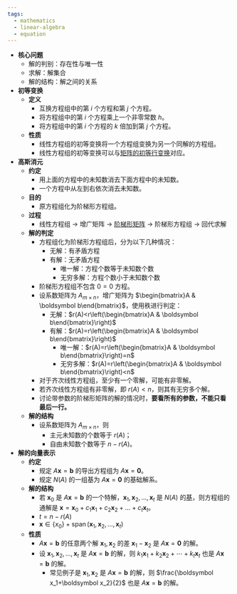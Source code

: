 ```yaml
---
tags:
  - mathematics
  - linear-algebra
  - equation
---
```

- **核心问题**
    - 解的判别：存在性与唯一性
    - 求解：解集合
    - 解的结构：解之间的关系
- **初等变换**
    - **定义**
        - 互换方程组中的第 $i$ 个方程和第 $j$ 个方程。
        - 将方程组中的第 $i$ 个方程乘上一个非零常数 $h$。
        - 将方程组中的第 $i$ 个方程的 $k$ 倍加到第 $j$ 个方程。
    - **性质**
        - 线性方程组的初等变换将一个方程组变换为另一个同解的方程组。
        - 线性方程组的初等变换可以与[矩阵的初等行变换](/notes/docs/mathematics/linear-algrbra/matrix#kso3bg)对应。
- **高斯消元**
    - **约定**
        - 用上面的方程中的未知数消去下面方程中的未知数。
        - 一个方程中从左到右依次消去未知数。
    - **目的**
        - 原方程组化为阶梯形方程组。
    - **过程**
        - 线性方程组 $\rightarrow$ 增广矩阵 $\rightarrow$ [阶梯形矩阵](/notes/docs/mathematics/linear-algrbra/matrix#tsmjx5) $\rightarrow$ 阶梯形方程组 $\rightarrow$ 回代求解
    - **解的判定**
        - 方程组化为阶梯形方程组后，分为以下几种情况：
            - 无解：有矛盾方程
            - 有解：无矛盾方程
                - 唯一解：方程个数等于未知数个数
                - 无穷多解：方程个数小于未知数个数
        - 阶梯形方程组不包含 $0=0$ 方程。
        - 设系数矩阵为 $A_{m\times n}$，增广矩阵为 $\begin{bmatrix}A & \boldsymbol b\end{bmatrix}$，使用秩进行判定：
            - 无解：$r(A)<r\left(\begin{bmatrix}A & \boldsymbol b\end{bmatrix}\right)$
            - 有解：$r(A)=r\left(\begin{bmatrix}A & \boldsymbol b\end{bmatrix}\right)$
                - 唯一解：$r(A)=r\left(\begin{bmatrix}A & \boldsymbol b\end{bmatrix}\right)=n$
                - 无穷多解：$r(A)=r\left(\begin{bmatrix}A & \boldsymbol b\end{bmatrix}\right)<n$
        - 对于齐次线性方程组，至少有一个零解，可能有非零解。
        - 若齐次线性方程组有非零解，即 $r(A)<n$，则其有无穷多个解。
        - 讨论带参数的阶梯形矩阵的解的情况时，**要看所有的参数，不能只看最后一行。**
    - **解的结构**
        - 设系数矩阵为 $A_{m\times n}$，则
            - 主元未知数的个数等于 $r(A)$；
            - 自由未知数个数等于 $n-r(A)$。
- **解的向量表示**
    - **约定**
        - 规定 $A\boldsymbol x=\boldsymbol b$ 的导出方程组为 $A\boldsymbol x=\boldsymbol 0$。
        - 规定 $N(A)$ 的一组基为 $A\boldsymbol x=\boldsymbol 0$ 的基础解系。
    - **解的结构**
        - 若 $\boldsymbol x_0$ 是 $A\boldsymbol x=\boldsymbol b$ 的一个特解，$\boldsymbol x_1,\boldsymbol x_2,\dots,\boldsymbol x_t$ 是 $N(A)$ 的[基](/notes/docs/mathematics/linear-algrbra/vector-space#sohrgj)，则方程组的通解是 $\boldsymbol x=\boldsymbol x_0+c_1\boldsymbol x_1+c_2\boldsymbol x_2+\dots+c_t\boldsymbol x_t$。
        - $t=n-r(A)$
        - $\boldsymbol x\in\{x_0\}+\operatorname{span}(\boldsymbol x_1,\boldsymbol x_2,\dots,\boldsymbol x_t)$
    - **性质**
        - $A\boldsymbol x=\boldsymbol b$ 的任意两个解 $\boldsymbol x_1,\boldsymbol x_2$ 的差 $\boldsymbol x_1-\boldsymbol x_2$ 是 $A\boldsymbol x=\boldsymbol 0$ 的解。
        - 设 $\boldsymbol x_1,\boldsymbol x_2,\dots,\boldsymbol x_t$ 是 $A\boldsymbol x=\boldsymbol b$ 的解，则 $k_1\boldsymbol x_1+k_2\boldsymbol x_2+\cdots+k_t\boldsymbol x_t$ 也是 $A\boldsymbol x=\boldsymbol b$ 的解。
            - 常见例子是 $\boldsymbol x_1,\boldsymbol x_2$ 是 $A\boldsymbol x=\boldsymbol b$ 的解，则 $\frac{\boldsymbol x_1+\boldsymbol x_2}{2}$ 也是 $A\boldsymbol x=\boldsymbol b$ 的解。
